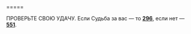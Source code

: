=====

ПРОВЕРЬТЕ СВОЮ УДАЧУ. Если Судьба за вас — то [**296**](#n_296), если нет — [**551**](#n_551).

